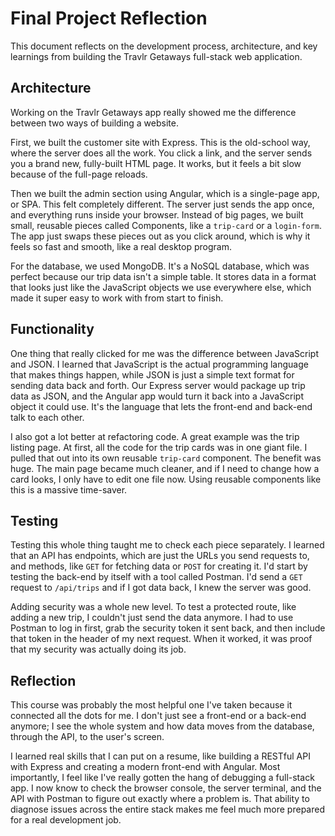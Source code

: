 # Final Project Reflection

This document reflects on the development process, architecture, and key learnings from building the Travlr Getaways full-stack web application.

## Architecture

Working on the Travlr Getaways app really showed me the difference between two ways of building a website.

First, we built the customer site with Express. This is the old-school way, where the server does all the work. You click a link, and the server sends you a brand new, fully-built HTML page. It works, but it feels a bit slow because of the full-page reloads.

Then we built the admin section using Angular, which is a single-page app, or SPA. This felt completely different. The server just sends the app once, and everything runs inside your browser. Instead of big pages, we built small, reusable pieces called Components, like a `trip-card` or a `login-form`. The app just swaps these pieces out as you click around, which is why it feels so fast and smooth, like a real desktop program.

For the database, we used MongoDB. It's a NoSQL database, which was perfect because our trip data isn't a simple table. It stores data in a format that looks just like the JavaScript objects we use everywhere else, which made it super easy to work with from start to finish.

## Functionality

One thing that really clicked for me was the difference between JavaScript and JSON. I learned that JavaScript is the actual programming language that makes things happen, while JSON is just a simple text format for sending data back and forth. Our Express server would package up trip data as JSON, and the Angular app would turn it back into a JavaScript object it could use. It's the language that lets the front-end and back-end talk to each other.

I also got a lot better at refactoring code. A great example was the trip listing page. At first, all the code for the trip cards was in one giant file. I pulled that out into its own reusable `trip-card` component. The benefit was huge. The main page became much cleaner, and if I need to change how a card looks, I only have to edit one file now. Using reusable components like this is a massive time-saver.

## Testing

Testing this whole thing taught me to check each piece separately. I learned that an API has endpoints, which are just the URLs you send requests to, and methods, like `GET` for fetching data or `POST` for creating it. I'd start by testing the back-end by itself with a tool called Postman. I'd send a `GET` request to `/api/trips` and if I got data back, I knew the server was good.

Adding security was a whole new level. To test a protected route, like adding a new trip, I couldn't just send the data anymore. I had to use Postman to log in first, grab the security token it sent back, and then include that token in the header of my next request. When it worked, it was proof that my security was actually doing its job.

## Reflection

This course was probably the most helpful one I've taken because it connected all the dots for me. I don't just see a front-end or a back-end anymore; I see the whole system and how data moves from the database, through the API, to the user's screen.

I learned real skills that I can put on a resume, like building a RESTful API with Express and creating a modern front-end with Angular. Most importantly, I feel like I've really gotten the hang of debugging a full-stack app. I now know to check the browser console, the server terminal, and the API with Postman to figure out exactly where a problem is. That ability to diagnose issues across the entire stack makes me feel much more prepared for a real development job.
